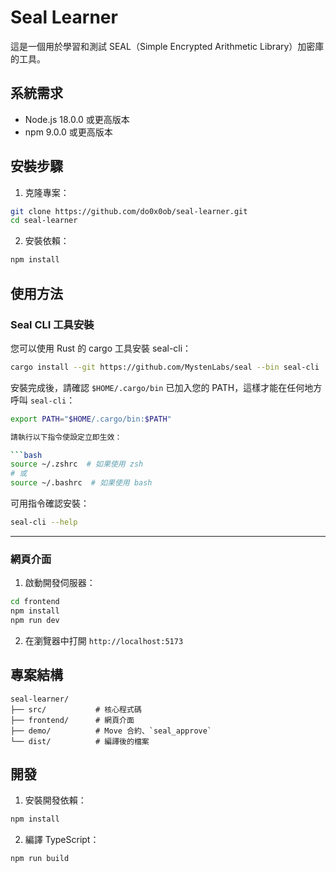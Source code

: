 # Seal Learner

這是一個用於學習和測試 SEAL（Simple Encrypted Arithmetic Library）加密庫的工具。

## 系統需求

- Node.js 18.0.0 或更高版本
- npm 9.0.0 或更高版本

## 安裝步驟

1. 克隆專案：
```bash
git clone https://github.com/do0x0ob/seal-learner.git
cd seal-learner
```

2. 安裝依賴：
```bash
npm install
```

## 使用方法

### Seal CLI 工具安裝

您可以使用 Rust 的 cargo 工具安裝 seal-cli：

```bash
cargo install --git https://github.com/MystenLabs/seal --bin seal-cli
```

安裝完成後，請確認 `$HOME/.cargo/bin` 已加入您的 PATH，這樣才能在任何地方呼叫 `seal-cli`：

```bash
export PATH="$HOME/.cargo/bin:$PATH"

請執行以下指令使設定立即生效：

```bash
source ~/.zshrc  # 如果使用 zsh
# 或
source ~/.bashrc  # 如果使用 bash
```

可用指令確認安裝：

```bash
seal-cli --help
```

---


### 網頁介面

1. 啟動開發伺服器：
```bash
cd frontend
npm install
npm run dev
```

2. 在瀏覽器中打開 `http://localhost:5173`

## 專案結構

```
seal-learner/
├── src/           # 核心程式碼
├── frontend/      # 網頁介面
├── demo/          # Move 合約、`seal_approve`
└── dist/          # 編譯後的檔案
```

## 開發

1. 安裝開發依賴：
```bash
npm install
```

2. 編譯 TypeScript：
```bash
npm run build
```
